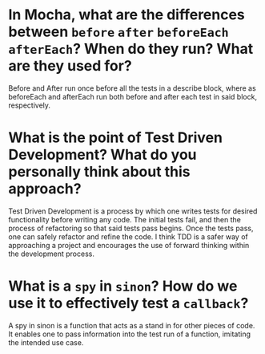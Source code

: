 # In Mocha, what are the differences between `before` `after` `beforeEach` `afterEach`? When do they run? What are they used for?

Before and After run once before all the tests in a describe block, where as beforeEach and afterEach run both before and after each test in said block, respectively.

# What is the point of Test Driven Development? What do you personally think about this approach?

Test Driven Development is a process by which one writes tests for desired functionality before writing any code. The initial tests fail, and then the process of refactoring so that said tests pass begins. Once the tests pass, one can safely refactor and refine the code. I think TDD is a safer way of approaching a project and encourages the use of forward thinking within the development process. 

# What is a `spy` in `sinon`? How do we use it to effectively test a `callback`?

A spy in sinon is a function that acts as a stand in for other pieces of code. It enables one to pass information into the test run of a function, imitating the intended use case. 